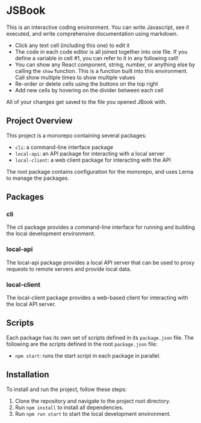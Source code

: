 # JSBook

This is an interactive coding environment. You can write Javascript, see it executed, and write comprehensive documentation using markdown.

- Click any text cell (including this one) to edit it
- The code in each code editor is all joined together into one file. If you define a variable in cell #1, you can refer to it in any following cell!
- You can show any React component, string, number, or anything else by calling the `show` function. This is a function built into this environment. Call show multiple times to show multiple values
- Re-order or delete cells using the buttons on the top right
- Add new cells by hovering on the divider between each cell

All of your changes get saved to the file you opened JBook with.


## Project Overview

This project is a monorepo containing several packages:

- `cli`: a command-line interface package
- `local-api`: an API package for interacting with a local server
- `local-client`: a web client package for interacting with the API

The root package contains configuration for the monorepo, and uses Lerna to manage the packages.

## Packages
### cli
The cli package provides a command-line interface for running and building the local development environment.

### local-api
The local-api package provides a local API server that can be used to proxy requests to remote servers and provide local data.

### local-client
The local-client package provides a web-based client for interacting with the local API server.

## Scripts
Each package has its own set of scripts defined in its `package.json` file. The following are the scripts defined in the root `package.json` file:
- `npm start`: runs the start script in each package in parallel.

## Installation
To install and run the project, follow these steps:

1. Clone the repository and navigate to the project root directory.
2. Run `npm install` to install all dependencies.
3. Run `npm run start` to start the local development environment.